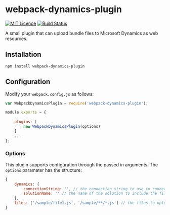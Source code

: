 # webpack-dynamics-plugin

[![MIT Licence](https://badges.frapsoft.com/os/mit/mit.svg?v=103)](https://opensource.org/licenses/mit-license.php)
[![Build Status](https://travis-ci.org/nadrees/webpack-dynamics-plugin.svg?branch=master)](https://travis-ci.org/nadrees/webpack-dynamics-plugin)

A small plugin that can upload bundle files to Microsoft Dynamics as web resources.

## Installation

```npm install webpack-dynamics-plugin```

## Configuration

Modify your ```webpack.config.js``` as follows:

```js
var WebpackDynamicsPlugin = require('webpack-dynamics-plugin');

module.exports = {
    ...
    plugins: [
        new WebpackDynamicsPlugin(options)
    ]
    ...
};
```

### Options

This plugin supports configuration through the passed in arguments. The ```options``` paramater has the structure:

```js
{
    dynamics: {
        connectionString: '', // the connection string to use to connect to dynamics
        solutionName: '' // the name of the solution to include the files in
    },
    files: ['/sample/file1.js', '/sample/**/*.js'] // the files to upload, may be in glob format
}
```